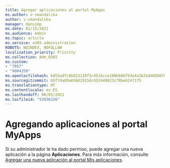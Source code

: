```yaml
---
title: Agregar aplicaciones al portal MyApps
ms.author: v-smandalika
author: v-smandalika
manager: dansimp
ms.date: 01/15/2021
ms.audience: Admin
ms.topic: article
ms.service: o365-administration
ROBOTS: NOINDEX, NOFOLLOW
localization_priority: Priority
ms.collection: Adm_O365
ms.custom:
- "7857"
- "9004350"
ms.openlocfilehash: bd53adfc8b823110f5c4516cce100bb86f54e4a2b31ddd5b87ef53054fd60e11
ms.sourcegitcommit: b5f7da89a650d2915dc652449623c78be6247175
ms.translationtype: HT
ms.contentlocale: es-ES
ms.lasthandoff: 08/05/2021
ms.locfileid: "53936326"
---
```

# <a name="adding-applications-to-the-myapps-portal"></a>Agregando aplicaciones al portal MyApps

Si su administrador le ha dado permiso, puede agregar una nueva aplicación a la página **Aplicaciones**. Para más información, consulte [Agregar una nueva aplicación al portal Mis aplicaciones](https://docs.microsoft.com/azure/active-directory/user-help/my-apps-portal-end-user-access#add-a-new-app-to-the-my-apps-portal).
